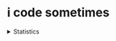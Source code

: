 # i code sometimes

<details>
      <summary>Statistics</summary>
  <p align=center>
    <a href="https://github.com/3xq">
      <img align="left" src="https://github-readme-stats.vercel.app/api?username=3xq&show_icons=true&theme=dark" alt="3xq's Statistics." />
      <img align="right" src="https://github-readme-stats.vercel.app/api/top-langs/?username=3xq&layout=compact&theme=dark&langs_count=10?exclude_repo=UntitledX" alt="3xq's Statistics." />
    </a>
  </p>
</details>
